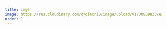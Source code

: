 ```yaml
---
title: img6
image: https://res.cloudinary.com/dyciaxri0/image/upload/v1730809833/essay/img2-cover_ivyhdn.jpg
order: 1
---
```

